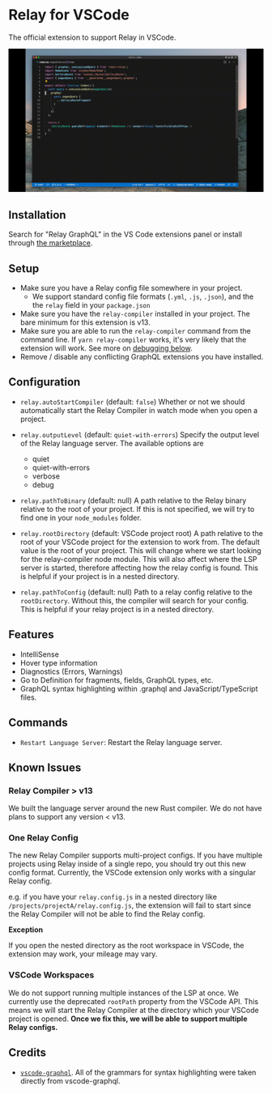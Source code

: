 # Relay for VSCode

The official extension to support Relay in VSCode.

<p align="center">
  <img src="https://github.com/facebook/relay/raw/main/vscode-extension/readme/demo.gif"/>
</p>

## Installation

Search for "Relay GraphQL" in the VS Code extensions panel or install through [the marketplace](https://marketplace.visualstudio.com/items?itemName=meta.relay).

## Setup

- Make sure you have a Relay config file somewhere in your project.
  - We support standard config file formats (`.yml`, `.js`, `.json`), and the the `relay` field in your `package.json`
- Make sure you have the `relay-compiler` installed in your project. The bare minimum for this extension is v13.
- Make sure you are able to run the `relay-compiler` command from the command line. If `yarn relay-compiler` works, it's very likely that the extension will work. See more on [debugging below](#debugging).
- Remove / disable any conflicting GraphQL extensions you have installed.

## Configuration

- `relay.autoStartCompiler` (default: `false`) Whether or not we should automatically start the Relay Compiler in watch mode when you open a project.

- `relay.outputLevel` (default: `quiet-with-errors`) Specify the output level of the Relay language server. The available options are

  - quiet
  - quiet-with-errors
  - verbose
  - debug

- `relay.pathToBinary` (default: null) A path relative to the Relay binary relative to the root of your project. If this is not specified, we will try to find one in your `node_modules` folder.

- `relay.rootDirectory` (default: VSCode project root) A path relative to the root of your VSCode project for the extension to work from. The default value is the root of your project. This will change where we start looking for the relay-compiler node module. This will also affect where the LSP server is started, therefore affecting how the relay config is found. This is helpful if your project is in a nested directory.

- `relay.pathToConfig` (default: null) Path to a relay config relative to the `rootDirectory`. Without this, the compiler will search for your config. This is helpful if your relay project is in a nested directory.

## Features

- IntelliSense
- Hover type information
- Diagnostics (Errors, Warnings)
- Go to Definition for fragments, fields, GraphQL types, etc.
- GraphQL syntax highlighting within .graphql and JavaScript/TypeScript files.

## Commands

- `Restart Language Server`: Restart the Relay language server.

## Known Issues

### Relay Compiler > v13

We built the language server around the new Rust compiler. We do not have plans to support any version < v13.

### One Relay Config

The new Relay Compiler supports multi-project configs. If you have multiple projects using Relay inside of a single repo, you should try out this new config format. Currently, the VSCode extension only works with a singular Relay config.

e.g. if you have your `relay.config.js` in a nested directory like `/projects/projectA/relay.config.js`, the extension will fail to start since the Relay Compiler will not be able to find the Relay config.

**Exception**

If you open the nested directory as the root workspace in VSCode, the extension may work, your mileage may vary.

### VSCode Workspaces

We do not support running multiple instances of the LSP at once. We currently use the deprecated `rootPath` property from the VSCode API. This means we will start the Relay Compiler at the directory which your VSCode project is opened. **Once we fix this, we will be able to support multiple Relay configs.**

## Credits

- [`vscode-graphql`](https://github.com/graphql/graphiql/tree/main/packages/vscode-graphql). All of the grammars for syntax highlighting were taken directly from vscode-graphql.
